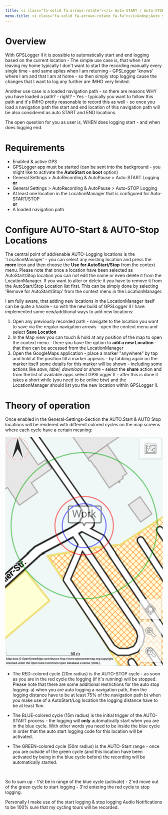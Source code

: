 ```yaml
---
title: <i class="fa-solid fa-arrows-rotate"></i> Auto-START / Auto-STOP logging
menu-title: <i class="fa-solid fa-arrows-rotate fa-fw"></i>&nbsp;Auto start/stop
---
```

# Overview
With GPSLogger II it is possible to automatically start and end logging based on the current location - The simple use
case is, that when I am leaving my home typically I don't want to start the recording manually every single time - and
same aplies when I am returning - GPSLogger 'knows' where I am and that I am at home - so then simply stop logging cause
the changes that I want to log any further are IMHO very limited.

Another use case is a loaded navigation path - so there are reasons WHY you have loaded a path? - right? - Yes -
typically you want to follow this path and it's IMHO pretty reasonable to record this as well - so once you load a
navigation path the start and end location of this navigation path will be also considered as auto START and END
locations.

The open question for you as user is, WHEN does logging start - and when does logging end.

# Requirements
- Enabled & active GPS
- GPSLogger app must be started (can be sent into the background - you might like to activate the **AutoStart on boot**
  option)
- General Settings > AutoRecording & AutoPause > Auto-START Logging <i class="fa-solid fa-toggle-on"></i>
<br/>**or**<br/>
- General Settings > AutoRecording & AutoPause > Auto-STOP Logging <i class="fa-solid fa-toggle-on"></i>
- At least one location in the LocationManager that is configured for Auto-START/STOP
<br/>**or**<br/>
- A loaded navigation path

# Configure  AUTO-Start & AUTO-Stop Locations
The central point of add/enable AUTO-Logging locations is the 'LocationManager' - you can select any existing location
and press the <i class="fa-solid fa-circle-chevron-down"></i> **more** icon and then choose the 
**Use for AutoStart/Stop** from the context menu. Please note that once a location have been selected as AutoStart/Stop
location you can not edit the name or even delete it from the LocationManager. If you want to alter or delete it you
have to remove it from the AutoStart/Stop Location list first. This can be simply done by selecting 'Remove for
AutoStart/Stop' from the context menu in the LocationManager.

I am fully aware, that adding new locations in the LocationManager itself can be quite a hassle - so with the new build
of GPSLogger II I have implemented some new/additional ways to add new locations:

1. Open any previously recorded path - navigate to the location you want to save via the regular navigation arrows -
   open the context menu and select **Save Location**
2. In the Map view you can touch & hold at any position of the map to open the context menu - there you have the option
   to **add a new Location** - that then can be accessed from the LocationManager
3. Open the GoogleMaps application - place a marker "anywhere" by tap and hold at the position till a marker appears -
   by tabbing again on the marker itself some details for this marker will be shown - including some actions like 
   _save_, _label_, _download_ or _share_ - select the **share** action and from the list of available
   apps select GPSLogger II - after this is done it takes a short while (you need to be online btw) and the
   LocationManager should list you the new location within GPSLogger II.

# Theory of operation
Once enabled in the General-Settings-Section the AUTO.Start & AUTO Stop locations will be rendered with different
colored cycles on the map screens where each cycle have a certain meaning:

<span class="shot">![auto-start-stop-ranges](/assets/img/gpsl/auto-start-stop-ranges.png)</span>

- The RED-colored cycle (20m radius) is the AUTO-STOP cycle - as soon as you are in the red cycle the logging (if it's
  running) will be stopped. Please note that there are some additional restrictions for the auto stop logging: a) when
  you are auto logging a navigation path, then the logging distance have to be at least 75% of the navigation path b)
  when you make use of a AutoStart/Log location the logging distance have to be at least 1km.

- The BLUE-colored cycle (15m radius) is the initial trigger of the AUTO-START process - the logging will **only**
  automatically start when you are in the blue cycle. With other words you need to be inside the blue cycle in order
  that the auto start logging code for this location will be activated.

- The GREEN-colored cycle (50m radius) is the AUTO-Start range - once you are outside of the green cycle (and this
  location have been activated by being in the blue cycle before) the recording will be automatically started.
<br class="shot-end"/>

So to sum up - 1'st be in range of the blue cycle (activate) - 2'nd move out of the green cycle to start logging - 3'rd
entering the red cycle to stop logging.

Personally I make use of the start logging & stop logging Audio Notifications to be 100% sure that my cycling tours will
be recorded.